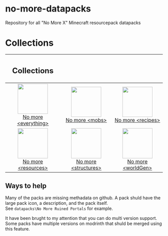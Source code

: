 # no-more-datapacks
Repository for all "No More X" Minecraft resourcepack datapacks

# Collections
| <h2>Collections| | |
|:-------------------------:|:-:|:-:|
|[<img width="96" src="https://cdn.modrinth.com/data/Up4a09Dq/8f0a74e142dd8f94edd544e0d26297341c5d5c37.png"> <br> No more \<everything\>](https://modrinth.com/collection/Up4a09Dq) | [<img width="96" src="https://cdn.modrinth.com/data/8AtZQlL4/d9494c95cf78d16435c4de28b7840dac61c16a4e.png"> <br> No more \<mobs\>](https://modrinth.com/collection/8AtZQlL4) | [<img width="96" src="https://cdn.modrinth.com/data/GDYnNNiv/67e7c522f044d4ef8aaa73c20eaed67115dfd870.png"> <br> No more \<recipes\>](https://modrinth.com/collection/GDYnNNiv) |
|[<img width="96" src="https://cdn.modrinth.com/data/LZ7xfg1U/0432098dd109350d1e5c31c43f9c5b3e5cff83ef.png"> <br> No more \<resources\>](https://modrinth.com/collection/LZ7xfg1U) | [<img width="96" src="https://cdn.modrinth.com/data/p7ybwhRp/35c19de1a35155e9500e982f8a5720201fea6682.png"> <br> No more \<structures\>](https://modrinth.com/collection/p7ybwhRp) | [<img width="96" src="https://cdn.modrinth.com/data/xTglcPSE/c6d2af95867843d455f7c8bfb4bd0f008d43aa26.png"> <br> No more \<worldGen\>](https://modrinth.com/collection/xTglcPSE) |

## Ways to help

Many of the packs are missing methadata on github. A pack shuld have the large pack icon, a description, and the pack itself.\
See `datapacks\No More Ruined Portals` for example.

It have been brught to my attention that you can do multi version support. Some packs have multiple versions on modrinth that shuld be merged using this feature.